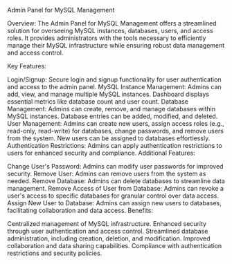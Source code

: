 
Admin Panel for MySQL Management

Overview:
The Admin Panel for MySQL Management offers a streamlined solution for overseeing MySQL instances, databases, users, and access roles. It provides administrators with the tools necessary to efficiently manage their MySQL infrastructure while ensuring robust data management and access control.

Key Features:

Login/Signup:
Secure login and signup functionality for user authentication and access to the admin panel.
MySQL Instance Management:
Admins can add, view, and manage multiple MySQL instances.
Dashboard displays essential metrics like database count and user count.
Database Management:
Admins can create, remove, and manage databases within MySQL instances.
Database entries can be added, modified, and deleted.
User Management:
Admins can create new users, assign access roles (e.g., read-only, read-write) for databases, change passwords, and remove users from the system.
New users can be assigned to databases effortlessly.
Authentication Restrictions:
Admins can apply authentication restrictions to users for enhanced security and compliance.
Additional Features:

Change User's Password:
Admins can modify user passwords for improved security.
Remove User:
Admins can remove users from the system as needed.
Remove Database:
Admins can delete databases to streamline data management.
Remove Access of User from Database:
Admins can revoke a user's access to specific databases for granular control over data access.
Assign New User to Database:
Admins can assign new users to databases, facilitating collaboration and data access.
Benefits:

Centralized management of MySQL infrastructure.
Enhanced security through user authentication and access control.
Streamlined database administration, including creation, deletion, and modification.
Improved collaboration and data sharing capabilities.
Compliance with authentication restrictions and security policies.
